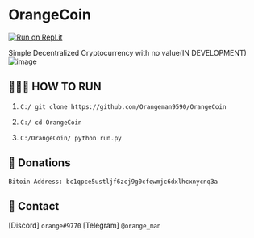 # OrangeCoin
[![Run on Repl.it](https://repl.it/badge/github/Orangeman9590/OrangeCoin)](https://repl.it/github/Orangeman9590/OrangeCoin)


Simple Decentralized Cryptocurrency with no value(IN DEVELOPMENT)
![image](https://user-images.githubusercontent.com/61301004/94466473-7af8aa00-018f-11eb-880a-673c080a22b7.png)


👨🏼‍💻 HOW TO RUN
-----------------
1. ```C:/ git clone https://github.com/Orangeman9590/OrangeCoin```

2. ```C:/ cd OrangeCoin```

3. ```C:/OrangeCoin/ python run.py```


💯 Donations
-----------
```Bitoin Address: bc1qpce5ustljf6zcj9g0cfqwmjc6dxlhcxnycnq3a```


📲 Contact
--------------
[Discord] ```orange#9770```
[Telegram] ```@orange_man```
